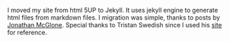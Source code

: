 I moved my site from html 5UP to Jekyll. It uses jekyll engine to generate html files from markdown files. I migration was simple, thanks to posts by [Jonathan McGlone](http://jmcglone.com/). Special thanks to Tristan Swedish since I used his [site](https://web.media.mit.edu/~tswedish/) for reference.
